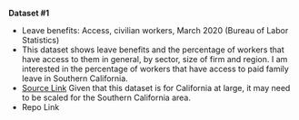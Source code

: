  **Dataset #1**
 
* Leave benefits: Access, civilian workers, March 2020 (Bureau of Labor Statistics)
* This dataset shows leave benefits and the percentage of workers that have access to them in general, by sector, size of firm and region. I am interested in the percentage of workers that have access to paid family leave in Southern California.
* [Source Link](https://www.bls.gov/ncs/ebs/benefits/2020/employee-benefits-in-the-united-states-march-2020.pdf) Given that this dataset is for California at large, it may need to be scaled for the Southern California area.
* Repo Link
